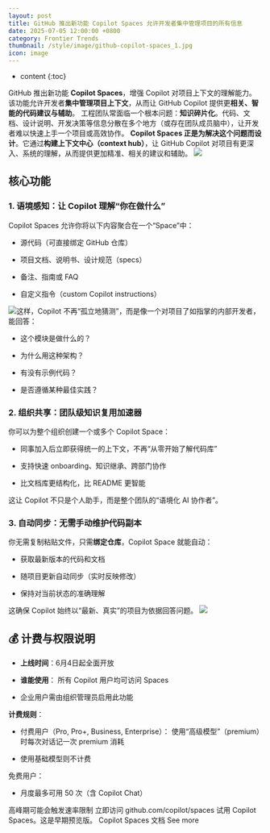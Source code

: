 ```yaml
---
layout: post
title: GitHub 推出新功能 Copilot Spaces 允许开发者集中管理项目的所有信息
date: 2025-07-05 12:00:00 +0800
category: Frontier Trends
thumbnail: /style/image/github-copilot-spaces_1.jpg
icon: image
---
```

* content
{:toc}

GitHub 推出新功能 **Copilot Spaces**，增强 Copilot 对项目上下文的理解能力。该功能允许开发者**集中管理项目上下文**，从而让 GitHub Copilot 提供更**相关、智能的代码建议与辅助**。
工程团队常面临一个根本问题：**知识碎片化**。代码、文档、设计说明、开发决策等信息分散在多个地方（或存在团队成员脑中），让开发者难以快速上手一个项目或高效协作。
**Copilot Spaces 正是为解决这个问题而设计**。它通过**构建上下文中心（context hub）**，让 GitHub Copilot 对项目有更深入、系统的理解，从而提供更加精准、相关的建议和辅助。
![](https://assets-v2.circle.so/lhncn2wqo6nz8ddzla0w7xo9wwaa)
## 核心功能

### 1. **语境感知：让 Copilot 理解“你在做什么”**
Copilot Spaces 允许你将以下内容聚合在一个“Space”中：

- 源代码（可直接绑定 GitHub 仓库）

- 项目文档、说明书、设计规范（specs）

- 备注、指南或 FAQ

- 自定义指令（custom Copilot instructions）

![](https://assets-v2.circle.so/2pbmx4i7bw384a4i9utmo5v44o28)这样，Copilot 不再“孤立地猜测”，而是像一个对项目了如指掌的内部开发者，能回答：

- 这个模块是做什么的？

- 为什么用这种架构？

- 有没有示例代码？

- 是否遵循某种最佳实践？

### 2. **组织共享：团队级知识复用加速器**
你可以为整个组织创建一个或多个 Copilot Space：

- 同事加入后立即获得统一的上下文，不再“从零开始了解代码库”

- 支持快速 onboarding、知识继承、跨部门协作

- 比文档库更结构化，比 README 更智能

这让 Copilot 不只是个人助手，而是整个团队的“语境化 AI 协作者”。

### 3. **自动同步：无需手动维护代码副本**
你无需复制粘贴文件，只需**绑定仓库**，Copilot Space 就能自动：

- 获取最新版本的代码和文档

- 随项目更新自动同步（实时反映修改）

- 保持对当前状态的准确理解

这确保 Copilot 始终以“最新、真实”的项目为依据回答问题。
![](https://assets-v2.circle.so/f5xvhuhqyj5irlrn0s91rk5wqsii)
## 💰 计费与权限说明

- **上线时间**：6月4日起全面开放

- **谁能使用**：
所有 Copilot 用户均可访问 Spaces

- 企业用户需由组织管理员启用此功能

**计费规则**：

- 付费用户（Pro, Pro+, Business, Enterprise）：
使用“高级模型”（premium）时每次对话记一次 premium 消耗

- 使用基础模型则不计费

免费用户：

- 月度最多可用 50 次（含 Copilot Chat）

高峰期可能会触发速率限制
立即访问 github.com/copilot/spaces 试用 Copilot Spaces。这是早期预览版。
Copilot Spaces 文档
See more